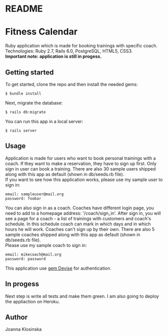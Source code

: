 # README

# Fitness Calendar

Ruby application which is made for booking trainings with specific coach. <br>
Technologies: Ruby 2.7, Rails 6.0, PostgreSQL, HTML5, CSS3. <br>
<b>Important note: application is still in progess.</b>


## Getting started
To get started, clone the repo and then install the needed gems:
```
$ bundle install
```
Next, migrate the database:
```
$ rails db:migrate
```
You can run this app in a local server:
```
$ rails server
```

## Usage
Application is made for users who want to book personal trainings with a coach. If they want to make a reservation, they have to sign up first. Only sign in user can book a training. There are also 30 sample users shipped along with this app as default (shown in db/seeds.rb file).<br>
If you want to see how this application works, please use my sample user to sign in:
```
email: sampleuser@mail.org
password: foobar
```
You can also sign in as a coach. Coaches have different login page, you need to add to a homepage address: '/coach/sign_in'. After sign in, you will see a page for a coach - a list of trainings with customers and coach's schedule. In this schedule coach can mark in which days and in which hours he will work. Coaches can't sign up by their own. There are also 5 sample coaches shipped along with this app as default (shown in db/seeds.rb file). <br>
Please use my sample coach to sign in:
```
email: mikecoach@mail.org
password: password
```
This application use [gem Devise](https://github.com/heartcombo/devise) for authentication.

## In progess
Next step is write all tests and make them green. I am also going to deploy the appliaction on Heroku. 

## Author
Joanna Klosinska
